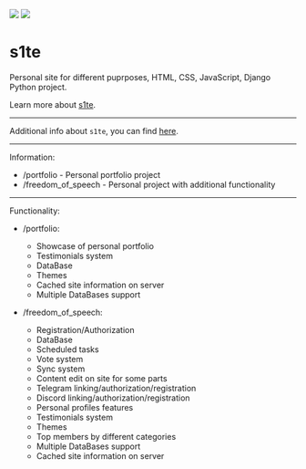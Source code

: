 <p align="left">
    <img src="https://github.com/freed0m0fspeech/s1te/actions/workflows/fly.yml/badge.svg" />
    <img src="https://uptime.betterstack.com/status-badges/v1/monitor/sjwa.svg" />
</p>

s1te
========================

Personal site for different puprposes, HTML, CSS, JavaScript, Django Python project.

Learn more about [s1te](https://github.com/pr0stre1/s1te/releases).

---------------

Additional info about ``s1te``, you can find [here](https://github.com/pr0stre1/s1te/releases).

---------------

Information:
  * /portfolio - Personal portfolio project
  * /freedom_of_speech - Personal project with additional functionality

---------------

Functionality:
  * /portfolio:

    - Showcase of personal portfolio
    - Testimonials system
    - DataBase
    - Themes
    - Cached site information on server
    - Multiple DataBases support


  * /freedom_of_speech:

    - Registration/Authorization
    - DataBase
    - Scheduled tasks
    - Vote system
    - Sync system
    - Content edit on site for some parts
    - Telegram linking/authorization/registration
    - Discord linking/authorization/registration
    - Personal profiles features
    - Testimonials system
    - Themes
    - Top members by different categories
    - Multiple DataBases support
    - Cached site information on server
